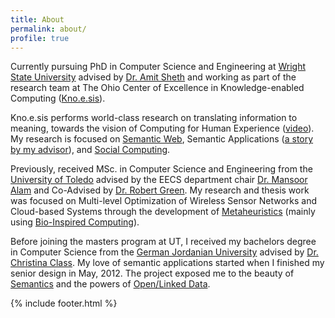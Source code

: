 ```yaml
---
title: About
permalink: about/
profile: true
---
```


Currently pursuing PhD in Computer Science and Engineering at [Wright State University][wsu] advised by [Dr. Amit Sheth][sheth] and working as part of the research team at The Ohio Center of Excellence in Knowledge-enabled Computing ([Kno.e.sis][knoesis]).

Kno.e.sis performs world-class research on translating information to meaning, towards the vision of Computing for Human Experience ([video][video]). My research is focused on [Semantic Web][semanticWeb], Semantic Applications ([a story by my advisor][story]), and [Social Computing][socComp].

Previously, received MSc. in Computer Science and Engineering from the [University of Toledo][ut] advised by the EECS department chair [Dr. Mansoor Alam][alam] and Co-Advised by [Dr. Robert Green][green]. My research and thesis work was focused on Multi-level Optimization of Wireless Sensor Networks and Cloud-based Systems through the development of [Metaheuristics][metah] (mainly using [Bio-Inspired Computing][biocom]).

Before joining the masters program at UT, I received my bachelors degree in Computer Science from the [German Jordanian University][gju] advised by [Dr. Christina Class][class]. My love of semantic applications started when I finished my senior design in May, 2012. The project exposed me to the beauty of [Semantics][sem] and the powers of [Open/Linked Data][lod].

{% include footer.html %}

[wsu]: http://link.hussein.space/wrighb352
[sheth]: http://link.hussein.space/amitsc03a
[knoesis]: http://link.hussein.space/knoes1df2
[video]: http://link.hussein.space/analya21f
[semanticWeb]: http://link.hussein.space/seman9ccb
[story]: http://link.hussein.space/onsem1fc1
[socComp]: http://link.hussein.space/socia61d4
[ut]: http://link.hussein.space/unive5a33
[alam]: http://link.hussein.space/facul6ab3
[green]: http://link.hussein.space/rober5f99
[metah]: http://link.hussein.space/metahde81
[biocom]: http://link.hussein.space/bioinfd17
[gju]: http://link.hussein.space/germa8ae8
[class]: http://link.hussein.space/drchr6189
[sem]: http://link.hussein.space/semandca8
[lod]: http://link.hussein.space/linked97b

